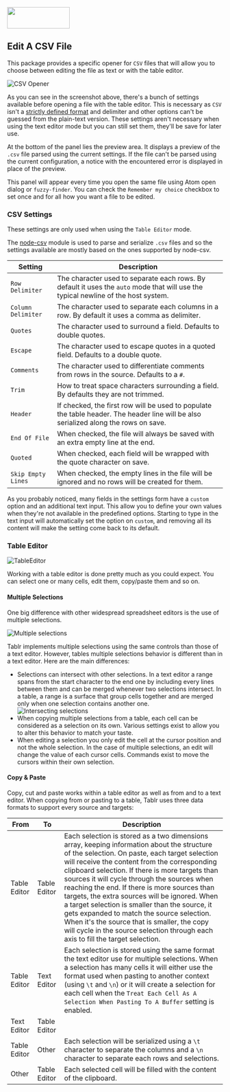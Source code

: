 <img src='https://cdn.rawgit.com/abe33/atom-tablr/master/resources/logo.svg' width='146' height='50'>

## Edit A CSV File

This package provides a specific opener for `CSV` files that will allow you to choose between editing the file as text or with the table editor.

![CSV Opener](https://github.com/abe33/atom-tablr/blob/master/resources/csv-opener.png?raw=true)

As you can see in the screenshot above, there's a bunch of settings available before opening a file with the table editor. This is necessary as `CSV` isn't a [strictly defined format](https://en.wikipedia.org/wiki/Comma-separated_values) and delimiter and other options can't be guessed from the plain-text version. These settings aren't necessary when using the text editor mode but you can still set them, they'll be save for later use.

At the bottom of the panel lies the preview area. It displays a preview of the `.csv` file parsed using the current settings. If the file can't be parsed using the current configuration, a notice with the encountered error is displayed in place of the preview.

This panel will appear every time you open the same file using Atom open dialog or `fuzzy-finder`. You can check the `Remember my choice` checkbox to set once and for all how you want a file to be edited.

### CSV Settings

These settings are only used when using the `Table Editor` mode.

The [node-csv](https://github.com/wdavidw/node-csv) module is used to parse and serialize `.csv` files and so the settings available are mostly based on the ones supported by node-csv.

Setting|Description
---|---
`Row Delimiter`|The character used to separate each rows. By default it uses the `auto` mode that will use the typical newline of the host system.
`Column Delimiter`|The character used to separate each columns in a row. By default it uses a comma as delimiter.
`Quotes`|The character used to surround a field. Defaults to double quotes.
`Escape`|The character used to escape quotes in a quoted field. Defaults to a double quote.
`Comments`|The character used to differentiate comments from rows in the source. Defaults to a `#`.
`Trim`|How to treat space characters surrounding a field. By defaults they are not trimmed.
`Header`|If checked, the first row will be used to populate the table header. The header line will be also serialized along the rows on save.
`End Of File`|When checked, the file will always be saved with an extra empty line at the end.
`Quoted`|When checked, each field will be wrapped with the quote character on save.
`Skip Empty Lines`|When checked, the empty lines in the file will be ignored and no rows will be created for them.

As you probably noticed, many fields in the settings form have a `custom` option and an additional text input. This allow you to define your own values when they're not available in the predefined options. Starting to type in the text input will automatically set the option on `custom`, and removing all its content will make the setting come back to its default.

### Table Editor

![TableEditor](https://github.com/abe33/atom-tablr/blob/master/resources/table-editor.png?raw=true "In this screenshot the Header option was checked.")

Working with a table editor is done pretty much as you could expect. You can select one or many cells, edit them, copy/paste them and so on.

#### Multiple Selections

One big difference with other widespread spreadsheet editors is the use of multiple selections.

![Multiple selections](https://github.com/abe33/atom-tablr/blob/master/resources/multiple-selections.png?raw=true)

Tablr implements multiple selections using the same controls than those of a text editor. However, tables multiple selections behavior is different than in a text editor. Here are the main differences:

- Selections can intersect with other selections. In a text editor a range spans from the start character to the end one by including every lines between them and can be merged whenever two selections intersect. In a table, a range is a surface that group cells together and are merged only when one selection contains another one.<br/>![Intersecting selections](https://github.com/abe33/atom-tablr/blob/master/resources/iintersecting-selections.png?raw=true)
- When copying multiple selections from a table, each cell can be considered as a selection on its own. Various settings exist to allow you to alter this behavior to match your taste.
- When editing a selection you only edit the cell at the cursor position and not the whole selection. In the case of multiple selections, an edit will change the value of each cursor cells. Commands exist to move the cursors within their own selection.

#### Copy & Paste

Copy, cut and paste works within a table editor as well as from and to a text editor.
When copying from or pasting to a table, Tablr uses three data formats to support every source and targets:

From|To|Description
--|--|--
Table Editor|Table Editor|Each selection is stored as a two dimensions array, keeping information about the structure of the selection. On paste, each target selection will receive the content from the corresponding clipboard selection. If there is more targets than sources it will cycle through the sources when reaching the end. If there is more sources than targets, the extra sources will be ignored. When a target selection is smaller than the source, it gets expanded to match the source selection. When it's the source that is smaller, the copy will cycle in the source selection through each axis to fill the target selection.
Table Editor|Text Editor|Each selection is stored using the same format the text editor use for multiple selections. When a selection has many cells it will either use the format used when pasting to another context (using `\t` and `\n`) or it will create a selection for each cell when the `Treat Each Cell As A Selection When Pasting To A Buffer` setting is enabled.
Text Editor|Table Editor|
Table Editor|Other|Each selection will be serialized using a `\t` character to separate the columns and a `\n` character to separate each rows and selections.
Other|Table Editor|Each selected cell will be filled with the content of the clipboard.

